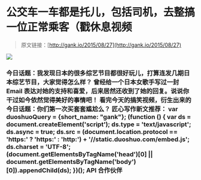 # 公交车一车都是托儿，包括司机，去整搞一位正常乘客（戳休息视频

> 原文链接：[http://gank.io/2015/08/27](http://gank.io/2015/08/27)

![](http://ww1.sinaimg.cn/large/7a8aed7bgw1evgwbi4o1oj20hq0qomzp.jpg)

### 今日话题：我发现日本的很多综艺节目都很好玩儿，打算连发几期日本综艺节目，大家觉得怎么样？                                                                        曾经给一个日本女歌手写过一封 Email 表达对她的支持和喜爱，后来居然还收到了她的回复。说说你干过如今依然觉得美好的事情吧！                                                                                            看完今天的搞笑视频，衍生出来的今日话题：你们第一次买套套尴尬么？                                                                                    匠心写作新文推荐：                                                                                var duoshuoQuery = {short_name: "gank"};    (function () {        var ds = document.createElement('script');        ds.type = 'text/javascript';        ds.async = true;        ds.src = (document.location.protocol == 'https:' ? 'https:' : 'http:') + '//static.duoshuo.com/embed.js';        ds.charset = 'UTF-8';        (document.getElementsByTagName('head')[0]        || document.getElementsByTagName('body')[0]).appendChild(ds);    })();                                API                            合作伙伴                                    


